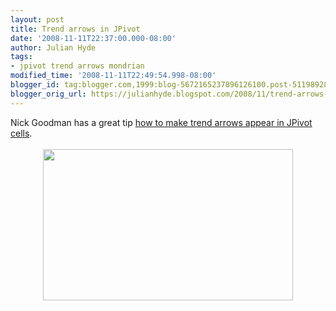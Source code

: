 ```yaml
---
layout: post
title: Trend arrows in JPivot
date: '2008-11-11T22:37:00.000-08:00'
author: Julian Hyde
tags:
- jpivot trend arrows mondrian
modified_time: '2008-11-11T22:49:54.998-08:00'
blogger_id: tag:blogger.com,1999:blog-5672165237896126100.post-5119892850316161035
blogger_orig_url: https://julianhyde.blogspot.com/2008/11/trend-arrows-in-jpivot.html
---
```


Nick Goodman has a great tip <a href="http://www.nicholasgoodman.com/bt/blog/2008/11/11/hidden-little-trend-arrows-2/">how to make trend arrows appear in JPivot cells</a>.<br /><br /><a onblur="try {parent.deselectBloggerImageGracefully();} catch(e) {}" href="http://www.nicholasgoodman.com/bt/blog/wp-content/uploads/2008/11/200811111457.jpg"><img style="margin: 0px auto 10px; display: block; text-align: center; cursor: pointer; width: 400px; height: 242px;" src="http://www.nicholasgoodman.com/bt/blog/wp-content/uploads/2008/11/200811111457.jpg" alt="" border="0" /></a>